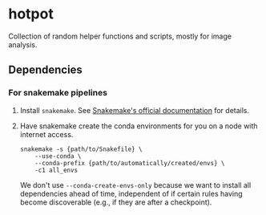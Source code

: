 # hotpot
Collection of random helper functions and scripts, mostly for image analysis. 

## Dependencies

### For snakemake pipelines

1. Install `snakemake`. See [Snakemake's official documentation](https://snakemake.readthedocs.io/en/stable/getting_started/installation.html)
for details.

2. Have snakemake create the conda environments for you on a node with 
   internet access.
   
   ```
   snakemake -s {path/to/Snakefile} \
       --use-conda \
       --conda-prefix {path/to/automatically/created/envs} \
       -c1 all_envs
   ```

   We don't use `--conda-create-envs-only` because we want to install 
   all dependencies ahead of time, independent of if certain rules 
   having become discoverable (e.g., if they are after a checkpoint).